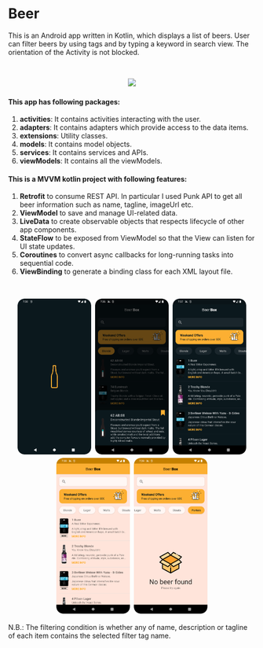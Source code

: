 # Beer

This is an Android app written in Kotlin, which displays a list of beers. User can filter beers by using tags and by typing a keyword in search view. The orientation of the Activity is not blocked.

<br>

<p align="center">
  <img src="readme/screenrecord.gif" width="300">
</p>

#### This app has following packages:
1. **activities**: It contains activities interacting with the user.
2. **adapters**: It contains adapters which provide access to the data items.
3. **extensions**: Utility classes.
4. **models**: It contains model objects.
5. **services**: It contains services and APIs.
6. **viewModels**: It contains all the viewModels.

#### This is a MVVM kotlin project with following features:
1. **Retrofit** to consume REST API. In particular I used Punk API to get all beer information such as name, tagline, imageUrl etc.
2. **ViewModel** to save and manage UI-related data.
3. **LiveData** to create observable objects that respects lifecycle of other app components.
4. **StateFlow** to be exposed from ViewModel so that the View can listen for UI state updates.
5. **Coroutines** to convert async callbacks for long-running tasks into sequential code.
6. **ViewBinding** to generate a binding class for each XML layout file.

<br>

<p align="center">
  <img src="readme/screenshot1.png" width ="150" style="margin: 2px;"/>
  <img src="readme/screenshot2.png" width ="150" style="margin: 2px;"/>
  <img src="readme/screenshot3.png" width ="150" style="margin: 2px;"/>
  <img src="readme/screenshot4.png" width ="150" style="margin: 2px;"/>
  <img src="readme/screenshot5.png" width ="150" style="margin: 2px;"/>
</p>


N.B.: The filtering condition is whether any of name, description or tagline of each item contains the selected filter tag name.